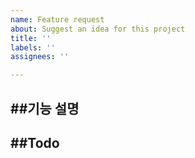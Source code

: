 ```yaml
---
name: Feature request
about: Suggest an idea for this project
title: ''
labels: ''
assignees: ''

---
```


##기능 설명
-

##Todo
-
